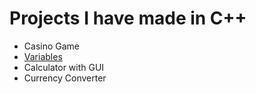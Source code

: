 # Projects I have made in C++

- Casino Game
- [Variables](./0-variables-data-types.md)
- Calculator with GUI
- Currency Converter 
